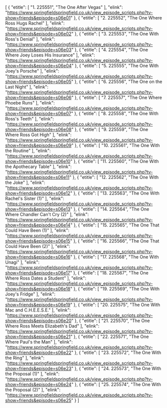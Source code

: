 [
	{
		"etitle": [
			"1. 225551",
			"The One After Vegas"
		],
		"elink": "https://www.springfieldspringfield.co.uk/view_episode_scripts.php?tv-show=friends&episode=s06e01"
	},
	{
		"etitle": [
			"2. 225552",
			"The One Where Ross Hugs Rachel"
		],
		"elink": "https://www.springfieldspringfield.co.uk/view_episode_scripts.php?tv-show=friends&episode=s06e02"
	},
	{
		"etitle": [
			"3. 225553",
			"The One With Ross's Denial"
		],
		"elink": "https://www.springfieldspringfield.co.uk/view_episode_scripts.php?tv-show=friends&episode=s06e03"
	},
	{
		"etitle": [
			"4. 225554",
			"The One Where Joey Loses His Insurance"
		],
		"elink": "https://www.springfieldspringfield.co.uk/view_episode_scripts.php?tv-show=friends&episode=s06e04"
	},
	{
		"etitle": [
			"5. 225555",
			"The One With Joey's Porsche"
		],
		"elink": "https://www.springfieldspringfield.co.uk/view_episode_scripts.php?tv-show=friends&episode=s06e05"
	},
	{
		"etitle": [
			"6. 225556",
			"The One on the Last Night"
		],
		"elink": "https://www.springfieldspringfield.co.uk/view_episode_scripts.php?tv-show=friends&episode=s06e06"
	},
	{
		"etitle": [
			"7. 225557",
			"The One Where Phoebe Runs"
		],
		"elink": "https://www.springfieldspringfield.co.uk/view_episode_scripts.php?tv-show=friends&episode=s06e07"
	},
	{
		"etitle": [
			"8. 225558",
			"The One With Ross's Teeth"
		],
		"elink": "https://www.springfieldspringfield.co.uk/view_episode_scripts.php?tv-show=friends&episode=s06e08"
	},
	{
		"etitle": [
			"9. 225559",
			"The One Where Ross Got High"
		],
		"elink": "https://www.springfieldspringfield.co.uk/view_episode_scripts.php?tv-show=friends&episode=s06e09"
	},
	{
		"etitle": [
			"10. 225561",
			"The One With the Routine"
		],
		"elink": "https://www.springfieldspringfield.co.uk/view_episode_scripts.php?tv-show=friends&episode=s06e10"
	},
	{
		"etitle": [
			"11. 225560",
			"The One With the Apothecary Table"
		],
		"elink": "https://www.springfieldspringfield.co.uk/view_episode_scripts.php?tv-show=friends&episode=s06e11"
	},
	{
		"etitle": [
			"12. 225562",
			"The One With the Joke"
		],
		"elink": "https://www.springfieldspringfield.co.uk/view_episode_scripts.php?tv-show=friends&episode=s06e12"
	},
	{
		"etitle": [
			"13. 225563",
			"The One With Rachel's Sister (1)"
		],
		"elink": "https://www.springfieldspringfield.co.uk/view_episode_scripts.php?tv-show=friends&episode=s06e13"
	},
	{
		"etitle": [
			"14. 225564",
			"The One Where Chandler Can't Cry (2)"
		],
		"elink": "https://www.springfieldspringfield.co.uk/view_episode_scripts.php?tv-show=friends&episode=s06e14"
	},
	{
		"etitle": [
			"15. 225565",
			"The One That Could Have Been (1)"
		],
		"elink": "https://www.springfieldspringfield.co.uk/view_episode_scripts.php?tv-show=friends&episode=s06e15"
	},
	{
		"etitle": [
			"16. 225566",
			"The One That Could Have Been (2)"
		],
		"elink": "https://www.springfieldspringfield.co.uk/view_episode_scripts.php?tv-show=friends&episode=s06e16"
	},
	{
		"etitle": [
			"17. 225568",
			"The One With Unagi"
		],
		"elink": "https://www.springfieldspringfield.co.uk/view_episode_scripts.php?tv-show=friends&episode=s06e17"
	},
	{
		"etitle": [
			"18. 225567",
			"The One Where Ross Dates a Student"
		],
		"elink": "https://www.springfieldspringfield.co.uk/view_episode_scripts.php?tv-show=friends&episode=s06e18"
	},
	{
		"etitle": [
			"19. 225569",
			"The One With Joey's Fridge"
		],
		"elink": "https://www.springfieldspringfield.co.uk/view_episode_scripts.php?tv-show=friends&episode=s06e19"
	},
	{
		"etitle": [
			"20. 225575",
			"The One With Mac and C.H.E.E.S.E."
		],
		"elink": "https://www.springfieldspringfield.co.uk/view_episode_scripts.php?tv-show=friends&episode=s06e20"
	},
	{
		"etitle": [
			"21. 225570",
			"The One Where Ross Meets Elizabeth's Dad"
		],
		"elink": "https://www.springfieldspringfield.co.uk/view_episode_scripts.php?tv-show=friends&episode=s06e21"
	},
	{
		"etitle": [
			"22. 225571",
			"The One Where Paul's the Man"
		],
		"elink": "https://www.springfieldspringfield.co.uk/view_episode_scripts.php?tv-show=friends&episode=s06e22"
	},
	{
		"etitle": [
			"23. 225572",
			"The One With the Ring"
		],
		"elink": "https://www.springfieldspringfield.co.uk/view_episode_scripts.php?tv-show=friends&episode=s06e23"
	},
	{
		"etitle": [
			"24. 225573",
			"The One With the Proposal (1)"
		],
		"elink": "https://www.springfieldspringfield.co.uk/view_episode_scripts.php?tv-show=friends&episode=s06e24"
	},
	{
		"etitle": [
			"25. 225574",
			"The One With the Proposal (2)"
		],
		"elink": "https://www.springfieldspringfield.co.uk/view_episode_scripts.php?tv-show=friends&episode=s06e25"
	}
]